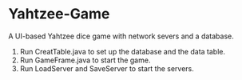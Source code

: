 # Yahtzee-Game
A UI-based Yahtzee dice game with network severs and a database.

1. Run CreatTable.java to set up the database and the data table.
2. Run GameFrame.java to start the game.
3. Run LoadServer and SaveServer to start the servers.
